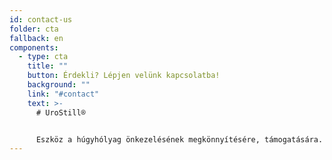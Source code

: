 ```yaml
---
id: contact-us
folder: cta
fallback: en
components:
  - type: cta
    title: ""
    button: Érdekli? Lépjen velünk kapcsolatba!
    background: ""
    link: "#contact"
    text: >-
      # UroStill®


      Eszköz a húgyhólyag önkezelésének megkönnyítésére, támogatására. Eredetileg  interstitiális cystitis/hólyagfájdalom szindrómában (IC/BPS) szenvedő nőbetegek  számára fejlesztették ki. Az UroStill® tartalmazza az UroDapter® urológiai fecskendő adaptert is
---
```

